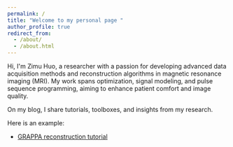 ```yaml
---
permalink: /
title: "Welcome to my personal page "
author_profile: true
redirect_from: 
  - /about/
  - /about.html
---
```


Hi, I'm Zimu Huo, a researcher with a passion for developing advanced data acquisition methods and reconstruction algorithms in magnetic resonance imaging (MRI). My work spans optimization, signal modeling, and pulse sequence programming, aiming to enhance patient comfort and image quality. 

On my blog, I share tutorials, toolboxes, and insights from my research. 

Here is an example: 
- [GRAPPA reconstruction tutorial](https://zimuhuo.github.io/posts/blog-post-1/)



